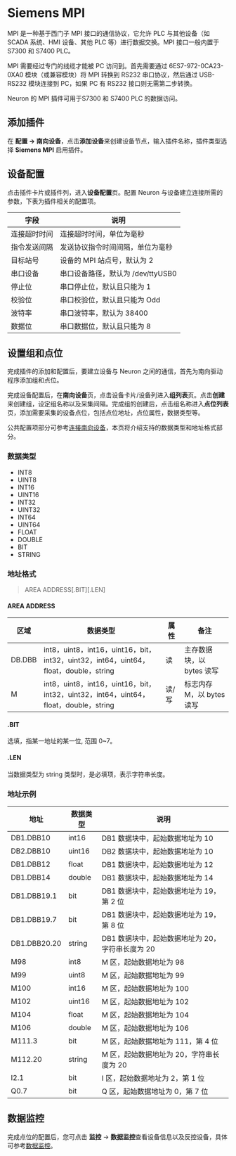 # Siemens MPI

MPI 是一种基于西门子 MPI 接口的通信协议，它允许 PLC 与其他设备（如 SCADA 系统、HMI 设备、其他 PLC 等）进行数据交换。MPI 接口一般内置于 S7300 和 S7400 PLC。

MPI 需要经过专门的线缆才能被 PC 访问到。首先需要通过 6ES7-972-0CA23-0XA0 模块（或兼容模块）将 MPI 转换到 RS232 串口协议，然后通过 USB-RS232 模块连接到 PC，如果 PC 有 RS232 接口则无需第二步转换。

Neuron 的 MPI 插件可用于S7300 和 S7400 PLC 的数据访问。

## 添加插件

在 **配置 -> 南向设备**，点击**添加设备**来创建设备节点，输入插件名称，插件类型选择 **Siemens MPI** 启用插件。

## 设备配置

点击插件卡片或插件列，进入**设备配置**页。配置 Neuron 与设备建立连接所需的参数，下表为插件相关的配置项。

| 字段         | 说明                        |
| ------------ | --------------------------- |
| 连接超时时间  |  连接超时时间，单位为毫秒     |
| 指令发送间隔  |  发送协议指令时间间隔，单位为毫秒 |
| 目标站号     |   设备的 MPI 站点号，默认为 2 |
| 串口设备     |   串口设备路径，默认为 /dev/ttyUSB0 |
| 停止位       |   串口停止位，默认且只能为 1 |
| 校验位       |   串口校验位，默认且只能为 Odd |
| 波特率       |   串口波特率，默认为 38400 |
| 数据位       |   串口数据位，默认且只能为 8 |

## 设置组和点位

完成插件的添加和配置后，要建立设备与 Neuron 之间的通信，首先为南向驱动程序添加组和点位。

完成设备配置后，在**南向设备**页，点击设备卡片/设备列进入**组列表**页。点击**创建**来创建组，设定组名称以及采集间隔。完成组的创建后，点击组名称进入**点位列表**页，添加需要采集的设备点位，包括点位地址，点位属性，数据类型等。

公共配置项部分可参考[连接南向设备](../south-devices.md)，本页将介绍支持的数据类型和地址格式部分。

### 数据类型

* INT8
* UINT8
* INT16
* UINT16
* INT32
* UINT32
* INT64
* UINT64
* FLOAT
* DOUBLE
* BIT
* STRING

### 地址格式

> AREA ADDRESS\[.BIT][.LEN]

#### AREA ADDRESS

| 区域 | 数据类型                                                     | 属性  | 备注                    |
| ---- | ------------------------------------------------------------ | ----- | ----------------------- |
| DB.DBB   |int8，uint8，int16，uint16，bit，int32，uint32，int64，uint64，float，double，string | 读    | 主存数据块，以 bytes 读写 |
| M        | int8，uint8，int16，uint16，bit，int32，uint32，int64，uint64，float，double，string | 读/写 | 标志内存 M，以 bytes 读写  |

#### .BIT

选填，指某一地址的某一位, 范围 0~7。

#### .LEN

当数据类型为 string 类型时，是必填项，表示字符串长度。

### 地址示例

| 地址         | 数据类型 | 说明                                         |
| ------------ | -------- | -------------------------------------------- |
| DB1.DBB10 | int16    | DB1 数据块中，起始数据地址为 10 |
| DB2.DBB10 | uint16   | DB2 数据块中，起始数据地址为 10 |
| DB1.DBB12 | float    | DB1 数据块中，起始数据地址为 12 |
| DB1.DBB14 | double   | DB1 数据块中，起始数据地址为 14 |
| DB1.DBB19.1 | bit      | DB1 数据块中，起始数据地址为 19，第 2 位 |
| DB1.DBB19.7 | bit      | DB1 数据块中，起始数据地址为 19，第 8 位 |
| DB1.DBB20.20 | string   | DB1 数据块中，起始数据地址为 20，字符串长度为 20 |
| M98  | int8     | M 区，起始数据地址为 98 |
| M99  | uint8    | M 区，起始数据地址为 99 |
| M100 | int16    | M 区，起始数据地址为 100 |
| M102 | uint16   | M 区，起始数据地址为 102 |
| M104 | float    | M 区，起始数据地址为 104 |
| M106 | double   | M 区，起始数据地址为 106 |
| M111.3 | bit      | M 区，起始数据地址为 111，第 4 位 |
| M112.20 | string   | M 区，起始数据地址为 20，字符串长度为 20 |
| I2.1 | bit   | I 区，起始数据地址为 2，第 1 位 |
| Q0.7 | bit   | Q 区，起始数据地址为 0，第 7 位 |

## 数据监控

完成点位的配置后，您可点击 **监控** -> **数据监控**查看设备信息以及反控设备，具体可参考[数据监控](../../../admin/monitoring.md)。